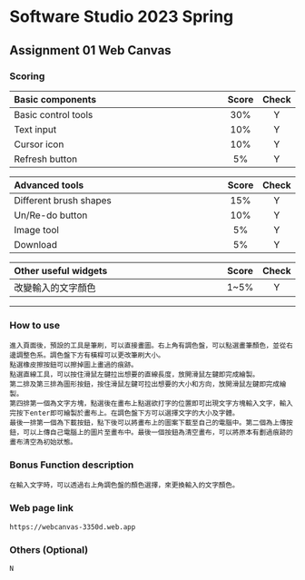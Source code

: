 # Software Studio 2023 Spring
## Assignment 01 Web Canvas


### Scoring

| **Basic components**                             | **Score** | **Check** |
| :----------------------------------------------- | :-------: | :-------: |
| Basic control tools                              | 30%       | Y         |
| Text input                                       | 10%       | Y         |
| Cursor icon                                      | 10%       | Y         |
| Refresh button                                   | 5%       | Y         |

| **Advanced tools**                               | **Score** | **Check** |
| :----------------------------------------------- | :-------: | :-------: |
| Different brush shapes                           | 15%       | Y         |
| Un/Re-do button                                  | 10%       | Y         |
| Image tool                                       | 5%        | Y         |
| Download                                         | 5%        | Y         |

| **Other useful widgets**                         | **Score** | **Check** |
| :----------------------------------------------- | :-------: | :-------: |
| 改變輸入的文字顏色                                  | 1~5%     | Y         |


---

### How to use 

    進入頁面後，預設的工具是筆刷，可以直接畫圖。右上角有調色盤，可以點選畫筆顏色，並從右邊調整色系。調色盤下方有橫桿可以更改筆刷大小。
    點選橡皮擦按鈕可以擦掉圖上畫過的痕跡。
    點選直線工具，可以按住滑鼠左鍵拉出想要的直線長度，放開滑鼠左鍵即完成繪製。
    第二排及第三排為圖形按鈕，按住滑鼠左鍵可拉出想要的大小和方向，放開滑鼠左鍵即完成繪製。
    第四排第一個為文字方塊，點選後在畫布上點選欲打字的位置即可出現文字方塊輸入文字，輸入完按下enter即可繪製於畫布上。在調色盤下方可以選擇文字的大小及字體。
    最後一排第一個為下載按鈕，點下後可以將畫布上的圖案下載至自己的電腦中。第二個為上傳按鈕，可以上傳自己電腦上的圖片至畫布中。最後一個按鈕為清空畫布，可以將原本有劃過痕跡的畫布清空為初始狀態。

### Bonus Function description

    在輸入文字時，可以透過右上角調色盤的顏色選擇，來更換輸入的文字顏色。

### Web page link

    https://webcanvas-3350d.web.app

### Others (Optional)

    N

<style>
table th{
    width: 100%;
}
</style>
